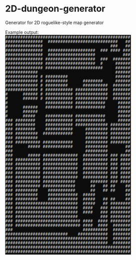 # 2D-dungeon-generator
Generator for 2D roguelike-style map generator

Example output:
![Example output](https://github.com/RunoLight/2D-dungeon-generator/blob/master/Example%20output.png)
